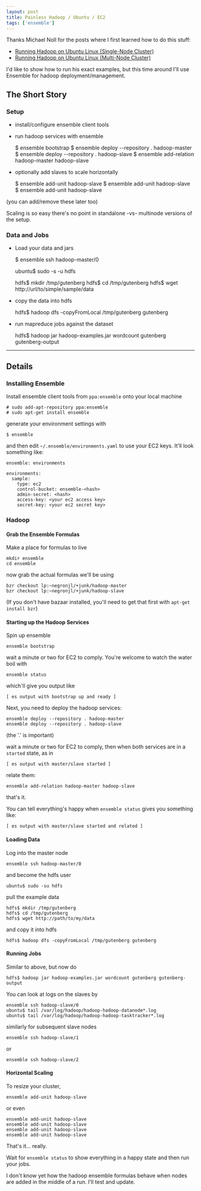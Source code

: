 ```yaml
---
layout: post
title: Painless Hadoop / Ubuntu / EC2
tags: ['ensemble']
---
```



Thanks Michael Noll for the posts where I first learned how to do this stuff:

  - [Running Hadoop on Ubuntu Linux (Single-Node Cluster)](http://www.michael-noll.com/tutorials/running-hadoop-on-ubuntu-linux-single-node-cluster/)
  - [Running Hadoop on Ubuntu Linux (Multi-Node Cluster)](http://www.michael-noll.com/tutorials/running-hadoop-on-ubuntu-linux-multi-node-cluster/)

I'd like to show how to run his exact examples, but this time around I'll use Ensemble for hadoop deployment/management.

## The Short Story

### Setup

- install/configure ensemble client tools

- run hadoop services with ensemble

    $ ensemble bootstrap
    $ ensemble deploy --repository . hadoop-master
    $ ensemble deploy --repository . hadoop-slave
    $ ensemble add-relation hadoop-master hadoop-slave

- optionally add slaves to scale horizontally

    $ ensemble add-unit hadoop-slave
    $ ensemble add-unit hadoop-slave
    $ ensemble add-unit hadoop-slave

(you can add/remove these later too)

Scaling is so easy there's no point in standalone -vs- multinode 
versions of the setup.


### Data and Jobs

- Load your data and jars

    $ ensemble ssh hadoop-master/0

    ubuntu$ sudo -s -u hdfs

    hdfs$ mkdir /tmp/gutenberg
    hdfs$ cd /tmp/gutenberg
    hdfs$ wget http://url/to/simple/sample/data

- copy the data into hdfs

    hdfs$ hadoop dfs -copyFromLocal /tmp/gutenberg gutenberg

- run mapreduce jobs against the dataset

    hdfs$ hadoop jar hadoop-examples.jar wordcount gutenberg gutenberg-output


---

## Details

### Installing Ensemble

Install ensemble client tools from `ppa:ensemble` onto your local machine

    # sudo add-apt-repository ppa:ensemble
    # sudo apt-get install ensemble

generate your environment settings with

    $ ensemble

and then edit `~/.ensemble/environments.yaml` to use your EC2 keys.
It'll look something like:

    ensemble: environments

    environments:
      sample:
        type: ec2
        control-bucket: ensemble-<hash>
        admin-secret: <hash>
        access-key: <your ec2 access key>
        secret-key: <your ec2 secret key>



### Hadoop


#### Grab the Ensemble Formulas

Make a place for formulas to live

    mkdir ensemble
    cd ensemble

now grab the actual formulas we'll be using

    bzr checkout lp:~negronjl/+junk/hadoop-master
    bzr checkout lp:~negronjl/+junk/hadoop-slave

(If you don't have bazaar installed, you'll need to get that
first with `apt-get install bzr`)


#### Starting up the Hadoop Services

Spin up ensemble

    ensemble bootstrap

wait a minute or two for EC2 to comply.
You're welcome to watch the water boil with

    ensemble status

which'll give you output like

    [ es output with bootstrap up and ready ]

Next, you need to deploy the hadoop services:

    ensemble deploy --repository . hadoop-master
    ensemble deploy --repository . hadoop-slave

(the '.' is important)

wait a minute or two for EC2 to comply, then
when both services are in a `started` state, as in

    [ es output with master/slave started ]

relate them:

    ensemble add-relation hadoop-master hadoop-slave

that's it.

You can tell everything's happy when `ensemble status`
gives you something like:

    [ es output with master/slave started and related ]

#### Loading Data

Log into the master node

    ensemble ssh hadoop-master/0

and become the hdfs user

    ubuntu$ sudo -su hdfs

pull the example data

    hdfs$ mkdir /tmp/gutenberg
    hdfs$ cd /tmp/gutenberg
    hdfs$ wget http://path/to/my/data

and copy it into hdfs

    hdfs$ hadoop dfs -copyFromLocal /tmp/gutenberg gutenberg


#### Running Jobs

Similar to above, but now do

    hdfs$ hadoop jar hadoop-examples.jar wordcount gutenberg gutenberg-output

You can look at logs on the slaves by

    ensemble ssh hadoop-slave/0
    ubuntu$ tail /var/log/hadoop/hadoop-hadoop-datanode*.log
    ubuntu$ tail /var/log/hadoop/hadoop-hadoop-tasktracker*.log

similarly for subsequent slave nodes

    ensemble ssh hadoop-slave/1

or 

    ensemble ssh hadoop-slave/2

#### Horizontal Scaling

To resize your cluster,

    ensemble add-unit hadoop-slave

or even

    ensemble add-unit hadoop-slave
    ensemble add-unit hadoop-slave
    ensemble add-unit hadoop-slave
    ensemble add-unit hadoop-slave

That's it... really.

Wait for `ensemble status` to show everything in a happy state and then run your jobs.

I don't know yet how the hadoop ensemble formulas behave when nodes are added in the middle of a run.  I'll test and update.
